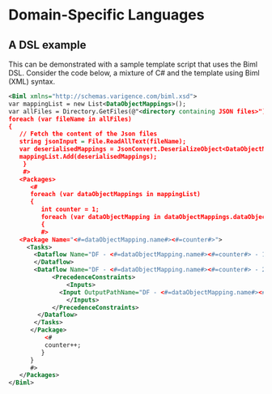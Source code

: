 # Domain-Specific Languages

## A DSL example
This can be demonstrated with a sample template script that uses the Biml DSL. Consider the code below, a mixture of C# and the template using Biml (XML) syntax.

```XML
<Biml xmlns="http://schemas.varigence.com/biml.xsd">
var mappingList = new List<DataObjectMappings>();
var allFiles = Directory.GetFiles(@"<directory containing JSON files>");
foreach (var fileName in allFiles)
{
   // Fetch the content of the Json files
   string jsonInput = File.ReadAllText(fileName);
   var deserialisedMappings = JsonConvert.DeserializeObject<DataObjectMappings>(jsonInput);
   mappingList.Add(deserialisedMappings);
    }
    #>
   <Packages>
      <#
      foreach (var dataObjectMappings in mappingList)
      {
         int counter = 1;
         foreach (var dataObjectMapping in dataObjectMappings.dataObjectMappings.ToList())
         {
         #>
   <Package Name="<#=dataObjectMapping.name#><#=counter#>">
     <Tasks>
       <Dataflow Name="DF - <#=dataObjectMapping.name#><#=counter#> - 1">
       </Dataflow>
       <Dataflow Name="DF - <#=dataObjectMapping.name#><#=counter#> - 2">
		    <PrecedenceConstraints>
				<Inputs>
              <Input OutputPathName="DF - <#=dataObjectMapping.name#><#=counter#> - 1.Output" />
				</Inputs>
			</PrecedenceConstraints>
        </Dataflow>
       </Tasks>
      </Package>
          <#
          counter++;
         }
      }
      #>
   </Packages>
</Biml>
```